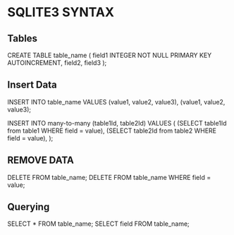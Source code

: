 # SQLITE3 SYNTAX

## Tables
CREATE TABLE table_name (
    field1 INTEGER NOT NULL PRIMARY KEY AUTOINCREMENT,
    field2,
    field3
);
<!-- NO TRAILING COMMAS -->

## Insert Data
INSERT INTO table_name VALUES
(value1, value2, value3),
(value1, value2, value3);

<!-- Using subqueries -->
INSERT INTO many-to-many (table1Id, table2Id) VALUES (
    (SELECT table1Id from table1 WHERE field = value),
    (SELECT table2Id from table2 WHERE field = value),
);

## REMOVE DATA
DELETE FROM table_name; <!-- Deletes all data -->
DELETE FROM table_name WHERE field = value; <!-- Deletes specific record(s) -->

## Querying
SELECT * FROM table_name;
SELECT field FROM table_name;